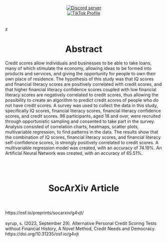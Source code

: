 <div align="center">
  <a href="https://discord.gg/HBHGvDxDmt">
    <img src="https://img.shields.io/static/v1?label=Metaverse%20Crowdsource&message=450%20Members&color=7289DA&logo=discord&style=for-the-badge" alt="Discord server">
  </a>
</div>


<div align="center">
  <a href="https://www.tiktok.com/@metaversecrowdsourcebr">
    <img src="https://img.shields.io/badge/TikTok-%40metaversecrowdsourcebr-ff0080?style=for-the-badge&logo=tiktok&logoColor=white&labelColor=000000" alt="TikTok Profile">
  </a>
</div>

<br>
<br>z
<h1 align="center">Abstract</h1>


Credit scores allow individuals and businesses to be able to take loans, many of which
stimulate the economy, allowing ideas to be formed into products and services, and
giving the opportunity for people to own their own place of residence. The hypothesis
of this study was that IQ scores and financial literacy scores are positively correlated
with credit scores, and that higher financial literacy confidence scores coupled with
low financial literacy scores are negatively correlated to credit scores, thus allowing
the possibility to create an algorithm to predict credit scores of people who do not
have credit scores. A survey was used to collect the data in this study, specifically IQ
scores, financial literacy scores, financial literacy confidence scores, and credit scores.
96 participants, aged 18 and over, were recruited through opportunistic sampling and
consented   to   take   part   in   the   survey.   Analysis   consisted   of   correlation   charts,
heatmaps, scatter plots, multivariable regression, to find patterns in the data. The
results show that the combination of IQ scores, financial literacy scores, and financial literacy self-confidence scores, is strongly positively correlated to credit scores. A
multivariable regression model was created, with an accuracy of 74.19%. An Artificial Neural Network was created, with an accuracy of 65.51%.

<br>
<br>
<h1 align="center">SocArXiv Article</h1>
<br>
<br>
https://osf.io/preprints/socarxiv/g4vjt/
<br>
<br>
syrup, s. (2023, September 29). Alternative Personal Credit Scoring Tests without Financial History, A Novel Method, Credit Needs and Democracy. https://doi.org/10.31235/osf.io/g4vjt

